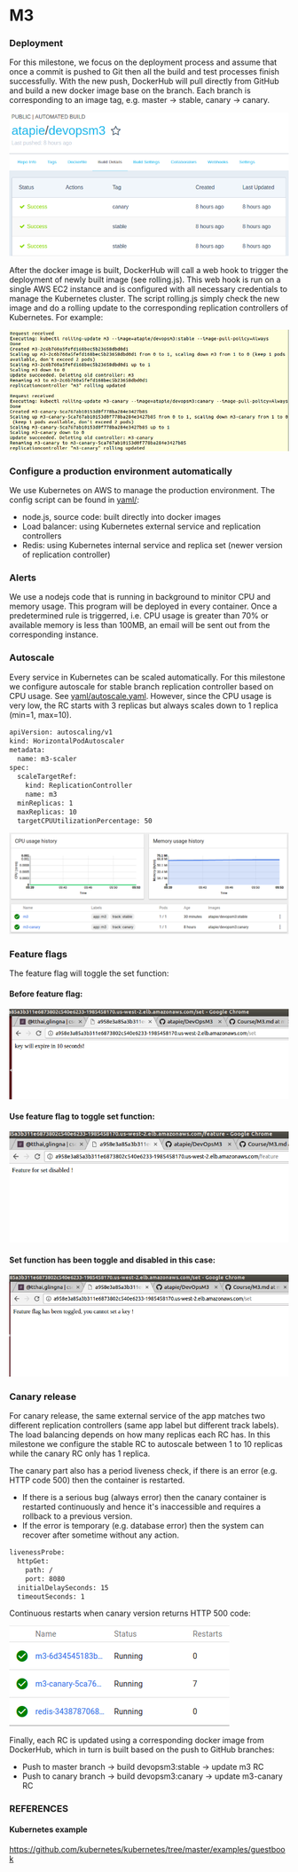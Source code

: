 # M3

### Deployment
For this milestone, we focus on the deployment process and assume that once a commit is pushed to Git then all the build and test processes finish successfully. With the new push, DockerHub will pull directly from GitHub and build a new docker image base on the branch. Each branch is corresponding to an image tag, e.g. master -> stable, canary -> canary.

![](screenshots/dockerhub.png)

After the docker image is built, DockerHub will call a web hook to trigger the deployment of newly built image (see rolling.js). This web hook is run on a single AWS EC2 instance and is configured with all necessary credentials to manage the Kubernetes cluster. The script rolling.js simply check the new image and do a rolling update to the corresponding replication controllers of Kubernetes. For example:

![](screenshots/rolling.png)

### Configure a production environment automatically
We use Kubernetes on AWS to manage the production environment. The config script can be found in [yaml/](yaml/):
  - node.js, source code: built directly into docker images
  - Load balancer: using Kubernetes external service and replication controllers
  - Redis: using Kubernetes internal service and replica set (newer version of replication controller)

### Alerts
We use a nodejs code that is running in background to minitor CPU and memory usage. This program will be deployed in every container. Once a predetermined rule is triggerred, i.e. CPU usage is greater than 70% or available memory is less than 100MB, an email will be sent out from the corresponding instance.

### Autoscale
Every service in Kubernetes can be scaled automatically. For this milestone we configure autoscale for stable branch replication controller based on CPU usage. See [yaml/autoscale.yaml](yaml/autoscale.yaml). However, since the CPU usage is very low, the RC starts with 3 replicas but always scales down to 1 replica (min=1, max=10).

~~~
apiVersion: autoscaling/v1
kind: HorizontalPodAutoscaler
metadata:
  name: m3-scaler
spec:
  scaleTargetRef:
    kind: ReplicationController
    name: m3
  minReplicas: 1
  maxReplicas: 10
  targetCPUUtilizationPercentage: 50
~~~

![](screenshots/autoscale.png)

### Feature flags
The feature flag will toggle the set function:

#### Before feature flag:
![](screenshots/set.png)

#### Use feature flag to toggle set function:
![](screenshots/feature.png)

#### Set function has been toggle and disabled in this case:
![](screenshots/setAfterFeature.png)

### Canary release
For canary release, the same external service of the app matches two different replication controllers (same app label but different track labels). The load balancing depends on how many replicas each RC has. In this milestone we configure the stable RC to autoscale between 1 to 10 replicas while the canary RC only has 1 replica.

The canary part also has a period liveness check, if there is an error (e.g. HTTP code 500) then the container is restarted.
  - If there is a serious bug (always error) then the canary container is restarted continuously and hence it's inaccessible and requires a rollback to a previous version.
  - If the error is temporary (e.g. database error) then the system can recover after sometime without any action.

~~~
livenessProbe:
  httpGet:
    path: /
    port: 8080
  initialDelaySeconds: 15
  timeoutSeconds: 1
~~~

Continuous restarts when canary version returns HTTP 500 code:

![](screenshots/restart.png)

Finally, each RC is updated using a corresponding docker image from DockerHub, which in turn is built based on the push to GitHub branches:
  - Push to master branch -> build devopsm3:stable -> update m3 RC
  - Push to canary branch -> build devopsm3:canary -> update m3-canary RC

### REFERENCES

#### Kubernetes example
https://github.com/kubernetes/kubernetes/tree/master/examples/guestbook
